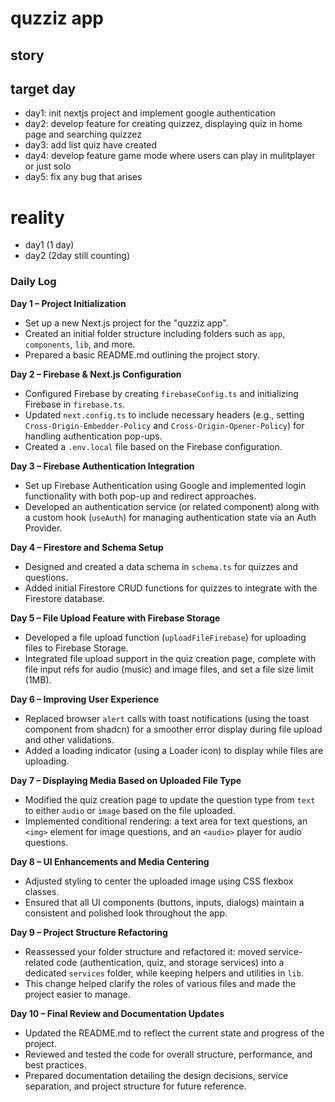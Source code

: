 # quzziz app

## story

## target day
- day1: init nextjs project and implement google authentication
- day2: develop feature for creating quizzez, displaying quiz in home page and searching quizzez
- day3: add list quiz have created
- day4: develop feature game mode where users can play in mulitplayer or just solo
- day5: fix any bug that arises

# reality
- day1 (1 day)
- day2 (2day still counting)

### Daily Log

**Day 1 – Project Initialization**  
- Set up a new Next.js project for the "quzziz app".  
- Created an initial folder structure including folders such as `app`, `components`, `lib`, and more.  
- Prepared a basic README.md outlining the project story.

**Day 2 – Firebase & Next.js Configuration**  
- Configured Firebase by creating `firebaseConfig.ts` and initializing Firebase in `firebase.ts`.  
- Updated `next.config.ts` to include necessary headers (e.g., setting `Cross-Origin-Embedder-Policy` and `Cross-Origin-Opener-Policy`) for handling authentication pop-ups.  
- Created a `.env.local` file based on the Firebase configuration.

**Day 3 – Firebase Authentication Integration**  
- Set up Firebase Authentication using Google and implemented login functionality with both pop-up and redirect approaches.  
- Developed an authentication service (or related component) along with a custom hook (`useAuth`) for managing authentication state via an Auth Provider.

**Day 4 – Firestore and Schema Setup**  
- Designed and created a data schema in `schema.ts` for quizzes and questions.  
- Added initial Firestore CRUD functions for quizzes to integrate with the Firestore database.

**Day 5 – File Upload Feature with Firebase Storage**  
- Developed a file upload function (`uploadFileFirebase`) for uploading files to Firebase Storage.  
- Integrated file upload support in the quiz creation page, complete with file input refs for audio (music) and image files, and set a file size limit (1MB).

**Day 6 – Improving User Experience**  
- Replaced browser `alert` calls with toast notifications (using the toast component from shadcn) for a smoother error display during file upload and other validations.  
- Added a loading indicator (using a Loader icon) to display while files are uploading.

**Day 7 – Displaying Media Based on Uploaded File Type**  
- Modified the quiz creation page to update the question type from `text` to either `audio` or `image` based on the file uploaded.  
- Implemented conditional rendering: a text area for text questions, an `<img>` element for image questions, and an `<audio>` player for audio questions.

**Day 8 – UI Enhancements and Media Centering**  
- Adjusted styling to center the uploaded image using CSS flexbox classes.  
- Ensured that all UI components (buttons, inputs, dialogs) maintain a consistent and polished look throughout the app.

**Day 9 – Project Structure Refactoring**  
- Reassessed your folder structure and refactored it: moved service-related code (authentication, quiz, and storage services) into a dedicated `services` folder, while keeping helpers and utilities in `lib`.  
- This change helped clarify the roles of various files and made the project easier to manage.

**Day 10 – Final Review and Documentation Updates**  
- Updated the README.md to reflect the current state and progress of the project.  
- Reviewed and tested the code for overall structure, performance, and best practices.  
- Prepared documentation detailing the design decisions, service separation, and project structure for future reference.